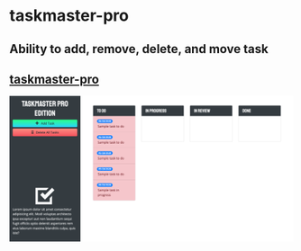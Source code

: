 # taskmaster-pro
## Ability to add, remove, delete, and move task
[taskmaster-pro](https://mcowley1.github.io/taskmaster-pro/)
---
![taskmaster-pro](screencapture-file-Users-matthewcowley-Desktop-taskmaster-pro-index-html-2020-09-05-18_07_46.png)